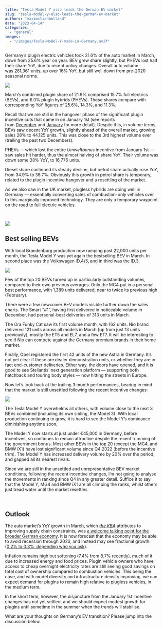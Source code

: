 ```yaml
---
title: "Tesla Model Y also leads the German EV market"
slug: "tesla-model-y-also-leads-the-german-ev-market"
authors: "maximilianholland"
date: "2023-04-14"
categories: 
  - "general"
images: 
  - "/images/Tesla-Model-Y-made-in-Germany.avif"
---
```


Germany’s plugin electric vehicles took 21.6% of the auto market in March, down from 25.6% year on year. BEV grew share slightly, but PHEVs lost half their share YoY, due to recent policy changes. Overall auto volume was 281,361 units, up over 16% YoY, but still well down from pre-2020 seasonal norms.

![](ev-sales-images/2023-03-Germany-Passenger-Auto-Registrations.avif)

March’s combined plugin share of 21.6% comprised 15.7% full electrics (BEVs), and 6.0% plugin hybrids (PHEVs). These shares compare with corresponding YoY figures of 25.6%, 14.3%, and 11.3%.

Recall that we are still in the hangover phase of the significant plugin incentive cuts that came in on January 1st (see reports from [December](/2023/01/08/in-december-evs-took-more-than-half-of-the-german-car-market/) and [January](/2023/02/13/domestic-tesla-model-y-dominated-the-german-ev-market-in-january/) for more detail). Despite this, in volume terms, BEVs saw decent YoY growth, slightly ahead of the overall market, growing sales 28% to 44,125 units. This was close to the 3rd highest volume ever (trailing the past two Decembers).

PHEVs — which lost the entire _Umweltbonus_ incentive from January 1st — saw sales hit harder, thus the almost halving of share YoY. Their volume was down some 38% YoY, to 16,776 units.

Diesel share continued its steady decline, but petrol share actually rose YoY, from 34.9% to 36.7%. Obviously this growth in petrol share is temporary, related to the plugin incentive hangover and a resettling of the market.

As we also saw in the UK market, plugless hybrids are doing well in Germany — essentially converting sales of combustion-only vehicles over to this marginally improved technology. They are only a temporary waypoint on the road to full electric vehicles.

 

![](ev-sales-images/2023-03-Germany-Monthly-Powertrain-Market-Share.avif)

## Best selling BEVs

With local Brandenburg production now ramping past 22,000 units per month, the Tesla Model Y was yet again the bestselling BEV in March. In second place was the Volkswagen ID.4/5, and in third was the ID.3.

![](ev-sales-images/2023-03-Germany-BEVs.avif)

Few of the top 20 BEVs turned up in particularly outstanding volumes, compared to their own previous averages. Only the MG4 put in a personal best performance, with 1,389 units delivered, near to twice its previous high (February).

There were a few newcomer BEV models visible further down the sales charts. The Smart “#1”, having first delivered in noticeable volume in December, had personal-best deliveries of 313 units in March.

The Ora Funky Cat saw its first volume month, with 162 units. Nio brand delivered 121 units across all models in March (up from just 13 units previously), mostly the ET5 and EL7, and a few ET7. It will be interesting to see if Nio can compete against the Germany premium brands in their home market.

Finally, Opel registered the first 42 units of the new Astra in Germany. It’s not yet clear if these are dealer demonstration units, or whether they are in fact end-customer deliveries. Either way, the doors have opened, and it is good to see Stellantis’ next generation platform — supporting both hatchback and touring body styles — now hitting the streets in Europe.

Now let’s look back at the trailing 3 month performances, bearing in mind that the market is still unsettled following the recent incentive changes:

![](ev-sales-images/2023-03-Germany-BEVs-Trailing-Qtr.avif)

The Tesla Model Y overwhelms all others, with volume close to the next 3 BEVs combined (including its own sibling, the Model 3). With local production continuing to grow, it is hard to see the Model Y’s dominance diminishing anytime soon.

The Model Y now starts at just under €45,000 in Germany, before incentives, so continues to remain attractive despite the recent trimming of the government bonus. Most other BEVs in the top 20 (except the MG4, and BMW iX1) have lost significant volume since Q4 2022 (before the incentive trim). The Model Y has increased delivery volume by 20% over the period, and gapped all its nearest rivals.

Since we are still in the unsettled and unrepresentative BEV market conditions, following the recent incentive changes, I’m not going to analyse the movements in ranking since Q4 in any greater detail. Suffice it to say that the Model Y, MG4 and BMW iX1 are all climbing the ranks, whilst others just tread water until the market resettles.

 

## Outlook

The auto market’s YoY growth in March, which _[the KBA](https://www.kba.de/DE/Presse/Pressemitteilungen/Fahrzeugzulassungen/2023/pm15_2023_n_03_23_pm_komplett.html?snn=3662144&fromStatistic=4241250&yearFilter=2023&monthFilter=03_Maerz)_ attributes to improving supply chain constraints, was [a welcome talking point for the broader German economy](https://www.capitalfm.co.ke/business/2023/04/german-factory-output-up-more-than-expected-in-february/). It is now forecast that the economy may be able to avoid recession through 2023, and instead may see fractional growth ([0.2% to 0.3%, depending who you ask](https://www.dw.com/en/germany-no-recession-expected-experts-say/a-65233142)).

Inflation remains high but softening ([7.4% from 8.7% recently](https://tradingeconomics.com/germany/indicators)), much of it due to increased energy and food prices. Plugin vehicle owners who have access to cheap overnight electricity rates are still seeing good savings on total cost of ownership compared to combustion vehicles. This being the case, and with model diversity and infrastructure density improving, we can expect demand for plugins to remain high relative to plugless vehicles, in the medium term.

In the short term, however, the disjuncture from the January 1st incentive changes has not yet settled, and we should expect modest growth for plugins until sometime in the summer when the trends will stabilise.

What are your thoughts on Germany’s EV transition? Please jump into the discussion below.
